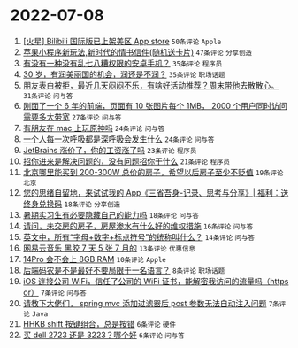 # 2022-07-08

1. [[火星] Bilibili 国际版已上架美区 App store](https://www.v2ex.com/t/864812) `50条评论` `Apple`
1. [苹果小程序新玩法,新时代的情书信件(随机送卡片)](https://www.v2ex.com/t/864835) `47条评论` `分享创造`
1. [有没有一种没有乱七八糟权限的安卓手机？](https://www.v2ex.com/t/864819) `35条评论` `程序员`
1. [30 岁，有润美丽国的机会，润还是不润？](https://www.v2ex.com/t/864889) `35条评论` `职场话题`
1. [朋友表白被拒，最近几天闷闷不乐，有啥好活动推荐？周末带他去散散心。](https://www.v2ex.com/t/864878) `31条评论` `问与答`
1. [刚面了一个 6 年的前端，页面有 10 张图片每个 1MB， 2000 个用户同时访问需要多大带宽](https://www.v2ex.com/t/864888) `27条评论` `问与答`
1. [有朋友在 mac 上玩原神吗](https://www.v2ex.com/t/864857) `24条评论` `问与答`
1. [一个人每一次呼吸都是深呼吸会发生什么](https://www.v2ex.com/t/864842) `24条评论` `问与答`
1. [JetBrains 涨价了，你的工资涨了吗](https://www.v2ex.com/t/864840) `23条评论` `程序员`
1. [招你进来是解决问题的，没有问题招你干什么](https://www.v2ex.com/t/864866) `21条评论` `程序员`
1. [北京哪里能买到 200-300W 总价的房子，希望以后房子至少不贬值](https://www.v2ex.com/t/864879) `19条评论` `北京`
1. [您的思绪自留地，来试试我的 App《三省吾身-记录、思考与分享》| 福利：送终身兑换码](https://www.v2ex.com/t/864895) `18条评论` `分享创造`
1. [暑期实习生有必要隐藏自己的能力吗](https://www.v2ex.com/t/864874) `18条评论` `问与答`
1. [请问，未交房的房子，房屋渗水有什么好的维权措施](https://www.v2ex.com/t/864815) `16条评论` `问与答`
1. [英文中，所有“字母+数字+标点符号”的统称叫什么？](https://www.v2ex.com/t/864862) `14条评论` `问与答`
1. [网易云音乐 黑胶 7 天 5 张 7 月的](https://www.v2ex.com/t/864817) `13条评论` `优惠信息`
1. [14Pro 会不会上 8GB RAM](https://www.v2ex.com/t/864867) `10条评论` `Apple`
1. [后端码农是不是最好不要局限于一名语言？](https://www.v2ex.com/t/864890) `8条评论` `职场话题`
1. [iOS 连接公司 WiFi，信任了公司的 WiFi 证书，能解密我访问的流量吗（https or）](https://www.v2ex.com/t/864860) `7条评论` `问与答`
1. [请教下大佬们， spring mvc 添加过滤器后 post 参数无法自动注入问题](https://www.v2ex.com/t/864848) `7条评论` `Java`
1. [HHKB shift 按键组合，总是按错](https://www.v2ex.com/t/864845) `6条评论` `硬件`
1. [买 dell 2723 还是 3223？哪个好](https://www.v2ex.com/t/864837) `6条评论` `问与答`
